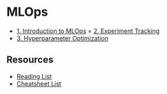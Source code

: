 # MLOps

- [1. Introduction to MLOps](./docs/intro_to_mlops.md)
= [2. Experiment Tracking](./docs/experiment_tracking.md)
- [3. Hyperparameter Optimization](./docs/hyperparameter_optimization.md)

## Resources

- [Reading List](./docs/reading_list.md)
- [Cheatsheet List](./docs/cheatsheet_list.md)
